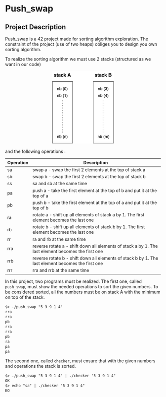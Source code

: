# Push_swap

## Project Description

Push_swap is a 42 project made for sorting algorithm exploration. The constraint of the project (use of two heaps) obliges you to design you own sorting algorithm.

To realize the sorting algorithm we must use 2 stacks (structured as we want in our code) 


<p align="center">
<img src="imgs/stacks.png" alt="drawing" width="200"/>
<p/>

and the following operations :

| Operation | Description |
| --- | --- |
|sa  | swap a - swap the first 2 elements at the top of stack a|
|sb  | swap b - swap the first 2 elements at the top of stack b|
|ss  | sa and sb at the same time|
|pa  | push a - take the first element at the top of b and put it at the top of a|
|pb  | push b - take the first element at the top of a and put it at the top of b|
|ra  | rotate a - shift up all elements of stack a by 1. The first element becomes the last one|
|rb  | rotate b - shift up all elements of stack b by 1. The first element becomes the last one|
|rr  | ra and rb at the same time|
|rra | reverse rotate a - shift down all elements of stack a by 1. The last element becomes the first one|
|rrb | reverse rotate b - shift down all elements of stack b by 1. The last element becomes the first one|
|rrr | rra and rrb at the same time|

In this project, two programs must be realized. The first one, called `push_swap`, must show the needed operations to sort the given numbers. To be considered sorted, all the numbers must be on stack A with the minimum on top of the stack.

```
$> ./push_swap "5 3 9 1 4"
rra
rra
pb
rra
rra
pb
ra
pa
pa
```

The second one, called `checker`, must ensure that with the given numbers and operations the stack is sorted.

```
$> ./push_swap "5 3 9 1 4" | ./checker "5 3 9 1 4"
OK
$> echo "sa" | ./checker "5 3 9 1 4"
KO
```
